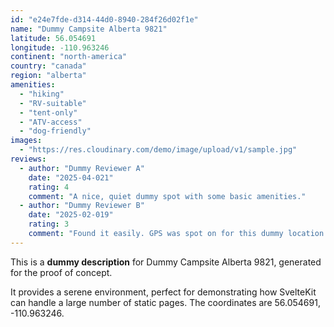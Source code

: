 ```yaml
---
id: "e24e7fde-d314-44d0-8940-284f26d02f1e"
name: "Dummy Campsite Alberta 9821"
latitude: 56.054691
longitude: -110.963246
continent: "north-america"
country: "canada"
region: "alberta"
amenities:
  - "hiking"
  - "RV-suitable"
  - "tent-only"
  - "ATV-access"
  - "dog-friendly"
images:
  - "https://res.cloudinary.com/demo/image/upload/v1/sample.jpg"
reviews:
  - author: "Dummy Reviewer A"
    date: "2025-04-021"
    rating: 4
    comment: "A nice, quiet dummy spot with some basic amenities."
  - author: "Dummy Reviewer B"
    date: "2025-02-019"
    rating: 3
    comment: "Found it easily. GPS was spot on for this dummy location."
---
```


This is a **dummy description** for Dummy Campsite Alberta 9821, generated for the proof of concept.

It provides a serene environment, perfect for demonstrating how SvelteKit can handle a large number of static pages. The coordinates are 56.054691, -110.963246.
